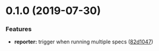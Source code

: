 # 0.1.0 (2019-07-30)


### Features

* **reporter:** trigger when running multiple specs ([82d1047](https://github.com/JamieMason/jest-fail-on-console-reporter/commit/82d1047))



